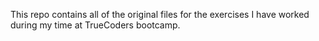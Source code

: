 This repo contains all of the original files for the exercises I have worked during my time 
at TrueCoders bootcamp.
